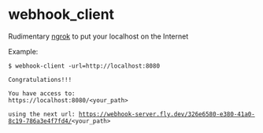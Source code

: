 # webhook_client

Rudimentary <a href="https://ngrok.com">ngrok</a> to put your localhost on the Internet

Example:

<code>$ webhook-client -url=http://localhost:8080</code>

<code>Congratulations!!!</code>                                                                     

<code>You have access to: https://localhost:8080/<your_path></code>                       

<code>using the next url: https://webhook-server.fly.dev/326e6580-e380-41a0-8c19-786a3e4f7fd4/<your_path></code>                                                                                    
